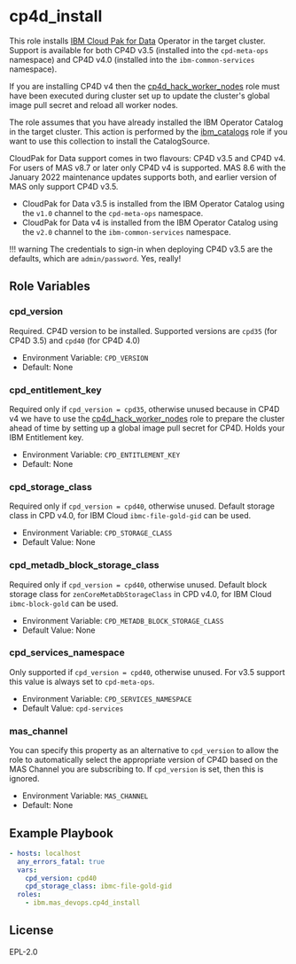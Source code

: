 cp4d_install
============

This role installs [IBM Cloud Pak for Data](https://www.ibm.com/uk-en/products/cloud-pak-for-data) Operator in the target cluster.  Support is available for both CP4D v3.5 (installed into the `cpd-meta-ops` namespace) and CP4D v4.0 (installed into the `ibm-common-services` namespace).

If you are installing CP4D v4 then the [cp4d_hack_worker_nodes](cp4d_hack_worker_nodes.md) role must have been executed during cluster set up to update the cluster's global image pull secret and reload all worker nodes.

The role assumes that you have already installed the IBM Operator Catalog in the target cluster.  This action is performed by the [ibm_catalogs](ibm_catalogs.md) role if you want to use this collection to install the CatalogSource.

CloudPak for Data support comes in two flavours: CP4D v3.5 and CP4D v4.  For users of MAS v8.7 or later only CP4D v4 is supported.  MAS 8.6 with the January 2022 maintenance updates supports both, and earlier version of MAS only support CP4D v3.5.

- CloudPak for Data v3.5 is installed from the IBM Operator Catalog using the `v1.0` channel to the `cpd-meta-ops` namespace.
- CloudPak for Data v4 is installed from the IBM Operator Catalog using the `v2.0` channel to the `ibm-common-services` namespace.

!!! warning
    The credentials to sign-in when deploying CP4D v3.5 are the defaults, which are `admin/password`.  Yes, really!


Role Variables
--------------

### cpd_version
Required.  CP4D version to be installed. Supported versions are `cpd35` (for CP4D 3.5) and `cpd40` (for CP4D 4.0)

- Environment Variable: `CPD_VERSION`
- Default: None

### cpd_entitlement_key
Required only if `cpd_version = cpd35`, otherwise unused because in CP4D v4 we have to use the [cp4d_hack_worker_nodes](cp4d_hack_worker_nodes.md) role to prepare the cluster ahead of time by setting up a global image pull secret for CP4D.  Holds your IBM Entitlement key.

- Environment Variable: `CPD_ENTITLEMENT_KEY`
- Default: None

### cpd_storage_class
Required only if `cpd_version = cpd40`, otherwise unused.
Default storage class in CPD v4.0, for IBM Cloud `ibmc-file-gold-gid` can be used.

- Environment Variable: `CPD_STORAGE_CLASS`
- Default Value: None

### cpd_metadb_block_storage_class
Required only if `cpd_version = cpd40`, otherwise unused.
Default block storage class for `zenCoreMetaDbStorageClass` in CPD v4.0, for IBM Cloud `ibmc-block-gold` can be used.

- Environment Variable: `CPD_METADB_BLOCK_STORAGE_CLASS`
- Default Value: None

### cpd_services_namespace
Only supported if `cpd_version = cpd40`, otherwise unused. For v3.5 support this value is always set to `cpd-meta-ops`.

- Environment Variable: `CPD_SERVICES_NAMESPACE`
- Default Value: `cpd-services`

### mas_channel
You can specify this property as an alternative to `cpd_version` to allow the role to automatically select the appropriate version of CP4D based on the MAS Channel you are subscribing to.  If `cpd_version` is set, then this is ignored.

- Environment Variable: `MAS_CHANNEL`
- Default: None


Example Playbook
----------------

```yaml
- hosts: localhost
  any_errors_fatal: true
  vars:
    cpd_version: cpd40
    cpd_storage_class: ibmc-file-gold-gid
  roles:
    - ibm.mas_devops.cp4d_install
```

License
-------

EPL-2.0
